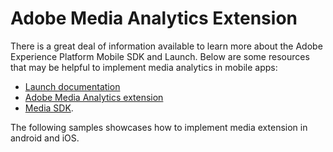 # Adobe Media Analytics Extension

There is a great deal of information available to learn more about the Adobe Experience Platform Mobile SDK and Launch. Below are some resources that may be helpful to implement media analytics in mobile apps:

- [Launch documentation](https://docs.adobe.com/content/help/en/launch/using/overview.html)
- [Adobe Media Analytics extension](https://docs.adobe.com/content/help/en/launch/using/extensions-ref/adobe-extension/media-analytics-extension/overview.html)
- [Media SDK](https://docs.adobe.com/content/help/en/media-analytics/using/media-overview.html).

The following samples showcases how to implement media extension in android and iOS.
